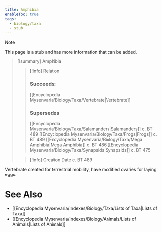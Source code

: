 ```yaml
---
title: Amphibia
enableToc: true
tags:
  - biology/taxa
  - stub
---
```


> [!note]
> This page is a stub and has more information that can be added.

> [!summary] Amphibia
> > [!info] Relation
> > ### Succeeds:
> > [[Encyclopedia Mysenvaria/Biology/Taxa/Vertebrate|Vertebrate]]
> > ### Supersedes 
> > [[Encyclopedia Mysenvaria/Biology/Taxa/Salamanders|Salamanders]] c. BT 489
> > [[Encyclopedia Mysenvaria/Biology/Taxa/Frogs|Frogs]] c. BT 489
> > [[Encyclopedia Mysenvaria/Biology/Taxa/Mega Amphibia|Mega Amphibia]] c. BT 486
> > [[Encyclopedia Mysenvaria/Biology/Taxa/Synapsids|Synapsids]] c. BT 475
>
> > [!info] Creation Date
> > c. BT 489

Vertebrate created for terrestrial mobility, have modified ovaries for laying eggs.

# See Also
- [[Encyclopedia Mysenvaria/Indexes/Biology/Taxa/Lists of Taxa|Lists of Taxa]]
- [[Encyclopedia Mysenvaria/Indexes/Biology/Animals/Lists of Animals|Lists of Animals]]

